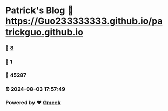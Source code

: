 # Patrick's Blog :link: https://Guo233333333.github.io/patrickguo.github.io 
### :page_facing_up: [8](https://Guo233333333.github.io/patrickguo.github.io/tag.html) 
### :speech_balloon: 1 
### :hibiscus: 45287 
### :alarm_clock: 2024-08-03 17:57:49 
### Powered by :heart: [Gmeek](https://github.com/Meekdai/Gmeek)
